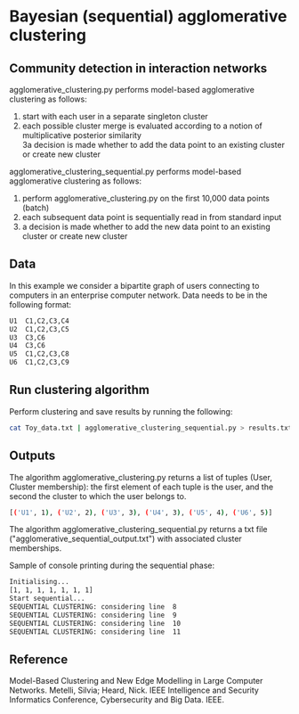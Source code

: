 # Bayesian (sequential) agglomerative clustering
## Community detection in interaction networks

agglomerative_clustering.py performs model-based agglomerative clustering as follows:

1. start with each user in a separate singleton cluster<br /> 
2. each possible cluster merge is evaluated according to a notion of multiplicative posterior similarity<br />
3a decision is made whether to add the data point to an existing cluster or create new cluster


agglomerative_clustering_sequential.py performs model-based agglomerative clustering as follows:

1. perform agglomerative_clustering.py  on the first 10,000 data points (batch)
2. each subsequent data point is sequentially read in from standard input <br /> 
3. a decision is made whether to add the new data point to an existing cluster or create new cluster


## Data

In this example we consider a bipartite graph of users connecting to computers in an enterprise computer network.
Data needs to be in the following format:

```bash
U1	C1,C2,C3,C4
U2	C1,C2,C3,C5
U3	C3,C6
U4	C3,C6
U5	C1,C2,C3,C8
U6	C1,C2,C3,C9
```
## Run clustering algorithm 

Perform clustering and save results by running the following:

```bash
cat Toy_data.txt | agglomerative_clustering_sequential.py > results.txt
```

## Outputs

The algorithm agglomerative_clustering.py returns a list of tuples (User, Cluster membership): the first element of each tuple is the user, and the second the cluster to which the user belongs to.

```bash
[('U1', 1), ('U2', 2), ('U3', 3), ('U4', 3), ('U5', 4), ('U6', 5)]
```

The algorithm agglomerative_clustering_sequential.py returns a txt file ("agglomerative_sequential_output.txt") with associated cluster memberships.

Sample of console printing during the sequential phase:

```bash
Initialising...
[1, 1, 1, 1, 1, 1, 1]
Start sequential...
SEQUENTIAL CLUSTERING: considering line  8
SEQUENTIAL CLUSTERING: considering line  9
SEQUENTIAL CLUSTERING: considering line  10
SEQUENTIAL CLUSTERING: considering line  11
```


## Reference

Model-Based Clustering and New Edge Modelling in Large Computer Networks. Metelli, Silvia; Heard, Nick. IEEE Intelligence and Security Informatics Conference, Cybersecurity and Big Data. IEEE.
